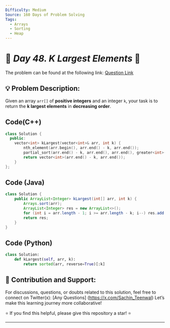 ```yaml
---
Difficulty: Medium  
Source: 160 Days of Problem Solving  
Tags:
  - Arrays
  - Sorting
  - Heap
---
```


# 🚀 _Day 48. K Largest Elements_ 🧠


The problem can be found at the following link: [Question Link](https://www.geeksforgeeks.org/batch/gfg-160-problems/track/heap-gfg-160/problem/k-largest-elements4206)  

## 💡 **Problem Description:**

Given an array `arr[]` of **positive integers** and an integer `k`, your task is to return the **k largest elements** in **decreasing order**.  


## Code(C++)
```cpp
class Solution {
  public:
    vector<int> kLargest(vector<int>& arr, int k) {
        nth_element(arr.begin(), arr.end() - k, arr.end());
        partial_sort(arr.end() - k, arr.end(), arr.end(), greater<int>());
        return vector<int>(arr.end() - k, arr.end());
    }
};
```

## Code (Java)

```java
class Solution {
    public ArrayList<Integer> kLargest(int[] arr, int k) {
        Arrays.sort(arr);
        ArrayList<Integer> res = new ArrayList<>();
        for (int i = arr.length - 1; i >= arr.length - k; i--) res.add(arr[i]);
        return res;
    }
}
```

## Code (Python)

```python
class Solution:
    def kLargest(self, arr, k):
        return sorted(arr, reverse=True)[:k]
```



## 🎯 **Contribution and Support:**

For discussions, questions, or doubts related to this solution, feel free to connect on Twitter(x): [Any Questions] (https://x.com/Sachin_Teenwal) Let’s make this learning journey more collaborative!

⭐ If you find this helpful, please give this repository a star! ⭐

---
